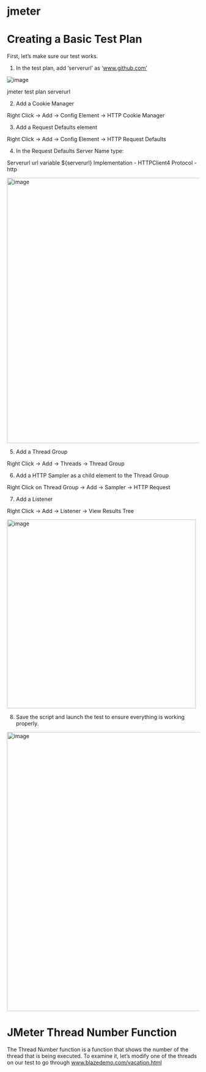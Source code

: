 # jmeter


# Creating a Basic Test Plan
First, let’s make sure our test works.

1. In the test plan, add ‘serverurl’ as ‘www.github.com’

![image](https://user-images.githubusercontent.com/19672171/182688464-4323da3d-b41f-4f8e-a284-037b1fbc3372.png)

jmeter test plan serverurl

2. Add a Cookie Manager

Right Click -> Add -> Config Element -> HTTP Cookie Manager

3. Add a Request Defaults element

Right Click -> Add -> Config Element -> HTTP Request Defaults

4. In the Request Defaults Server Name type:

Serverurl url variable ${serverurl}
Implementation - HTTPClient4
Protocol - http

<img width="694" alt="image" src="https://user-images.githubusercontent.com/19672171/183298829-93328493-c8fa-4ac4-8948-3dada1f6087b.png">

5. Add a Thread Group

Right Click -> Add -> Threads -> Thread Group

6. Add a HTTP Sampler as a child element to the Thread Group

Right Click on Thread Group -> Add -> Sampler ->  HTTP Request

7. Add a Listener

Right Click -> Add -> Listener -> View Results Tree

<img width="494" alt="image" src="https://user-images.githubusercontent.com/19672171/183298837-58ba6154-779d-467f-b95f-cd747dd84359.png">


8. Save the script and launch the test to ensure everything is working properly.

<img width="730" alt="image" src="https://user-images.githubusercontent.com/19672171/183482168-b3fb8691-1885-49ab-a339-ad5f9cb5f421.png">

# JMeter Thread Number Function

The Thread Number function is a function that shows the number of the thread that is being executed. To examine it, let’s modify one of the threads on our test to go through www.blazedemo.com/vacation.html

